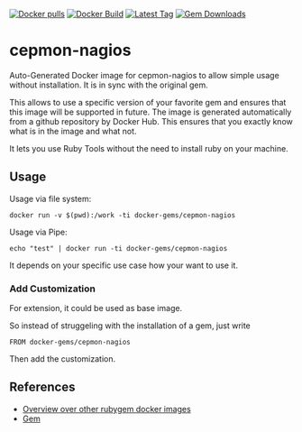 [![Docker pulls](https://img.shields.io/docker/pulls/rubygem/cepmon-nagios.svg)](https://hub.docker.com/r/rubygem/cepmon-nagios/)
[![Docker Build](https://img.shields.io/docker/automated/rubygem/cepmon-nagios.svg)](https://hub.docker.com/r/rubygem/cepmon-nagios/)
[![Latest Tag](https://img.shields.io/github/tag/docker-rubygem/cepmon-nagios.svg)](https://hub.docker.com/r/rubygem/cepmon-nagios/)
[![Gem Downloads](https://img.shields.io/gem/dt/cepmon-nagios.svg)](https://rubygems.org/gems/cepmon-nagios/)
# cepmon-nagios

Auto-Generated Docker image for cepmon-nagios to allow simple usage without installation.
It is in sync with the original gem.

This allows to use a specific version of your favorite gem and ensures that this image will be supported in future.
The image is generated automatically from a github repository by Docker Hub.
This ensures that you exactly know what is in the image and what not.

It lets you use Ruby Tools without the need to install ruby on your machine.

## Usage

Usage via file system:

`docker run -v $(pwd):/work -ti docker-gems/cepmon-nagios`

Usage via Pipe:

`echo "test" | docker run -ti docker-gems/cepmon-nagios`

It depends on your specific use case how your want to use it.

### Add Customization

For extension, it could be used as base image.

So instead of struggeling with the installation of a gem, just write

`FROM docker-gems/cepmon-nagios`

Then add the customization.

## References

 - [Overview over other rubygem docker images](https://github.com/thinkbot/docker-rubygem)
 - [Gem](https://rubygems.org/gems/cepmon-nagios/)
